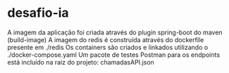 # desafio-ia
A imagem da aplicação foi criada através do plugin spring-boot do maven (build-image)
A imagem do redis é construída através do dockerfile presente em ./redis
Os containers são criados e linkados utilizando o ./docker-compose.yaml
Um pacote de testes Postman para os endpoints está incluído na raiz do projeto: chamadasAPI.json
